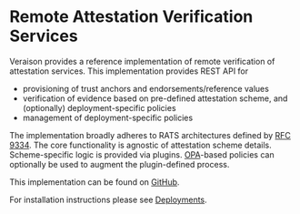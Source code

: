 # Remote Attestation Verification Services

Veraison provides a reference implementation of remote verification of
attestation services. This implementation provides REST API for

- provisioning of trust anchors and endorsements/reference values
- verification of evidence based on pre-defined attestation scheme, and
  (optionally) deployment-specific policies
- management of deployment-specific policies

The implementation broadly adheres to RATS architectures defined by [RFC
9334](https://www.ietf.org/rfc/rfc9334.html). The core functionality is
agnostic of attestation scheme details. Scheme-specific logic is provided via
plugins. [OPA](https://www.openpolicyagent.org/)-based policies can optionally
be used to augment the plugin-defined process.

This implementation can be found on
[GitHub](https://github.com/veraison/services).

For installation instructions please see [Deployments](deployments/overview.md).
